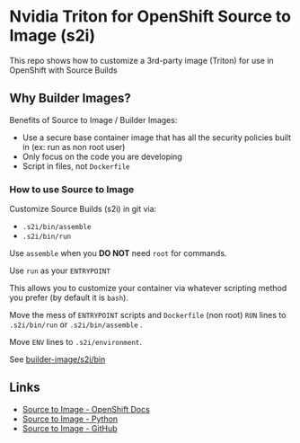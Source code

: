 # Nvidia Triton for OpenShift Source to Image (s2i)

This repo shows how to customize a 3rd-party image (Triton) for use in OpenShift with Source Builds

## Why Builder Images?

Benefits of Source to Image / Builder Images:

- Use a secure base container image that has all the security policies built in (ex: run as non root user)
- Only focus on the code you are developing
- Script in files, not `Dockerfile`

### How to use Source to Image

Customize Source Builds (s2i) in git via:

- `.s2i/bin/assemble`
- `.s2i/bin/run`

Use `assemble` when you **DO NOT** need `root` for commands.

Use `run` as your `ENTRYPOINT`

This allows you to customize your container via whatever scripting method you prefer (by default it is `bash`).

Move the mess of `ENTRYPOINT` scripts and `Dockerfile` (non root) `RUN` lines to `.s2i/bin/run` or `.s2i/bin/assemble` .

Move `ENV` lines to `.s2i/environment`.

See [builder-image/s2i/bin](builder-image/s2i/bin)

## Links

- [Source to Image - OpenShift Docs](https://docs.openshift.com/container-platform/4.14/openshift_images/using_images/using-s21-images.html)
- [Source to Image - Python](https://docs.openshift.com/container-platform/4.17/openshift_images/using_images/using-s21-images.html)
- [Source to Image - GitHub](https://github.com/openshift/source-to-image)
